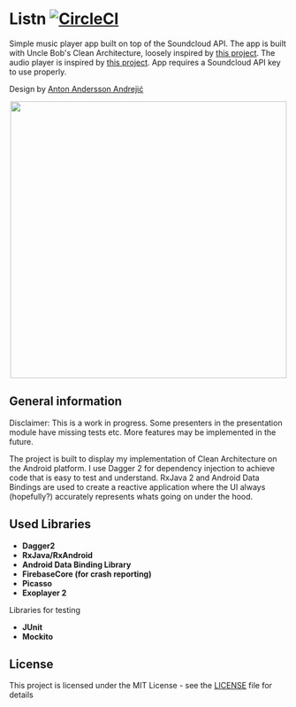 # Listn   [![CircleCI](https://circleci.com/gh/JesperQv/Listn.svg?style=shield&circle-token=745faaddfe7553d8c5a40452d7d44764e863ca6a)](https://circleci.com/gh/JesperQv/Listn)

Simple music player app built on top of the Soundcloud API. The app is built with Uncle Bob's Clean Architecture, loosely inspired by [this project](https://github.com/android10/Android-CleanArchitecture). The audio player is inspired by [this project](https://github.com/googlesamples/android-UniversalMusicPlayer).
App requires a Soundcloud API key to use properly.

Design by [Anton Andersson Andrejić](http://www.iamanton.se/)

<p align="center">
    <img src ="resources/demo.gif" height=500 />
</p>

## General information

Disclaimer: This is a work in progress. Some presenters in the presentation module have missing tests etc. More features may be implemented in the future.

The project is built to display my implementation of Clean Architecture on the Android platform. I use Dagger 2 for dependency injection to achieve code that is easy to test and understand. RxJava 2 and Android Data Bindings are used to create a reactive application where the UI always (hopefully?) accurately represents whats going on under the hood. 

## Used Libraries

* __Dagger2__ 
* __RxJava/RxAndroid__ 
* __Android Data Binding Library__
* __FirebaseCore (for crash reporting)__
* __Picasso__
* __Exoplayer 2__ 

Libraries for testing
* __JUnit__
* __Mockito__

## License

This project is licensed under the MIT License - see the [LICENSE](LICENSE) file for details


